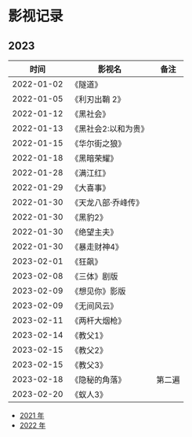 # 影视记录

## 2023

| 时间       | 影视名         | 备注 |
| ---------- | -------------- | ---- |
| 2022-01-02 | 《隧道》       |
| 2022-01-05 | 《利刃出鞘 2》 |
| 2022-01-12 | 《黑社会》 |
| 2022-01-13 | 《黑社会2:以和为贵》 |
| 2022-01-15 | 《华尔街之狼》 |
| 2022-01-18 | 《黑暗荣耀》 |
| 2022-01-28 | 《满江红》 |
| 2022-01-29 | 《大喜事》 |
| 2022-01-30 | 《天龙八部·乔峰传》 |
| 2022-01-30 | 《黑豹2》 |
| 2022-01-30 | 《绝望主夫》 |
| 2022-01-30 | 《暴走财神4》 |
| 2023-02-01 | 《狂飙》 |
| 2023-02-08 | 《三体》剧版 |
| 2023-02-09 | 《想见你》影版 |
| 2023-02-09 | 《无间风云》 |
| 2023-02-11 | 《两杆大烟枪》 |
| 2023-02-14 | 《教父1》 |
| 2023-02-15 | 《教父2》 |
| 2023-02-15 | 《教父3》 |
| 2023-02-18 | 《隐秘的角落》 | 第二遍
| 2023-02-20 | 《蚁人3》 |

- [2021 年](2021.md)
- [2022 年](2022.md)
